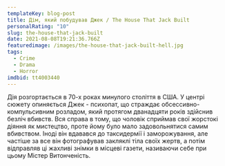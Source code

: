 ```yaml
---
templateKey: blog-post
title: Дім, який побудував Джек / The House That Jack Built
personalRating: "10"
slug: the-house-that-jack-built
date: 2021-08-08T19:21:36.766Z
featuredimage: /images/the-house-that-jack-built-hell.jpg
tags:
  - Crime
  - Drama
  - Horror
imdbid: tt4003440
---
```

Дія розгортається в 70-х роках минулого століття в США. У центрі сюжету опиняється Джек - психопат, що страждає обсессивно-компульсивним розладом, який протягом дванадцяти років здійснив безліч вбивств. Вся справа в тому, що чоловік сприймав свої жорстокі діяння як мистецтво, проте йому було мало задовольнятися самим вбивством. Іноді він вдавався до таксидермії і заморожування, але частіше за все він фотографував закляклі тіла своїх жертв, а потім відправляв ці жахливі знімки в місцеві газети, називаючи себе при цьому Містер Витонченість.